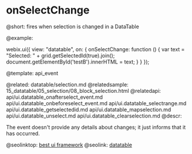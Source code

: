 onSelectChange
==============


@short: fires when selection is changed in a DataTable

@example:

webix.ui({
  view: "datatable",
  on: {
     onSelectChange: function () {
       var text = "Selected: " + grid.getSelectedId(true).join();
       document.getElementById('testB').innerHTML = text;
     }
  }
});

@template:	api_event

@related:
    datatable/selection.md
@relatedsample: 
    15_datatable/05_selection/08_block_selection.html
@relatedapi:
    api/ui.datatable_onafterselect_event.md
    api/ui.datatable_onbeforeselect_event.md
    api/ui.datatable_selectrange.md
    api/ui.datatable_getselectedid.md
    api/ui.datatable_mapselection.md
    api/ui.datatable_unselect.md
    api/ui.datatable_clearselection.md
@descr:

The event doesn't provide any details about changes; it just informs that it has occurred.


@seolinktop: [best ui framework](https://webix.com)
@seolink: [datatable](https://webix.com/widget/datatable/)